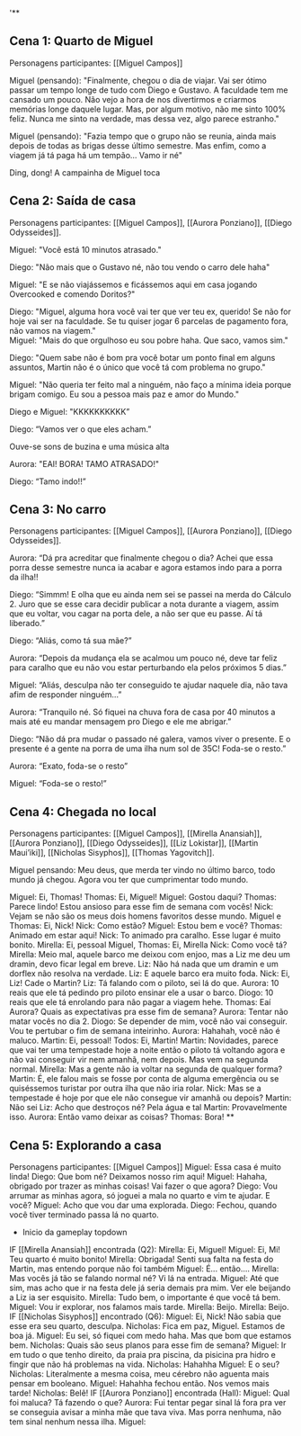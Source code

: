 '**

## Cena 1: Quarto de Miguel

Personagens participantes: [[Miguel Campos]]
  

Miguel (pensando): "Finalmente, chegou o dia de viajar. Vai ser ótimo passar um tempo longe de tudo com Diego e Gustavo. A faculdade tem me cansado um pouco. Não vejo a hora de nos divertirmos e criarmos memórias longe daquele lugar. Mas, por algum motivo, não me sinto 100% feliz. Nunca me sinto na verdade, mas dessa vez, algo parece estranho."

  

Miguel (pensando): "Fazia tempo que o grupo não se reunia, ainda mais depois de todas as brigas desse último semestre. Mas enfim, como a viagem já tá paga há um tempão… Vamo ir né"

  

Ding, dong! A campainha de Miguel toca

  

## Cena 2: Saída de casa

  Personagens participantes: [[Miguel Campos]], [[Aurora Ponziano]], [[Diego Odysseides]].

Miguel: "Você está 10 minutos atrasado."

Diego: "Não mais que o Gustavo né, não tou vendo o carro dele haha"

Miguel: "E se não viajássemos e ficássemos aqui em casa jogando Overcooked e comendo Doritos?"

Diego: "Miguel, alguma hora você vai ter que ver teu ex, querido! Se não for hoje vai ser na faculdade. Se tu quiser jogar 6 parcelas de pagamento fora, não vamos na viagem."  
Miguel: "Mais do que orgulhoso eu sou pobre haha. Que saco, vamos sim."

Diego: "Quem sabe não é bom pra você botar um ponto final em alguns assuntos, Martin não é o único que você tá com problema no grupo."

Miguel: "Não queria ter feito mal a ninguém, não faço a mínima ideia porque brigam comigo. Eu sou a pessoa mais paz e amor do Mundo."

Diego e Miguel: "KKKKKKKKKK”

Diego: “Vamos ver o que eles acham.”

  

Ouve-se sons de buzina e uma música alta

  

Aurora: "EAI! BORA! TAMO ATRASADO!" 

Diego: “Tamo indo!!”

  

## Cena 3: No carro

Personagens participantes: [[Miguel Campos]], [[Aurora Ponziano]], [[Diego Odysseides]].
  

Aurora: “Dá pra acreditar que finalmente chegou o dia? Achei que essa porra desse semestre nunca ia acabar e agora estamos indo para a porra da ilha!!

Diego: “Simmm! E olha que eu ainda nem sei se passei na merda do Cálculo 2. Juro que se esse cara decidir publicar a nota durante a viagem, assim que eu voltar, vou cagar na porta dele, a não ser que eu passe. Aí tá liberado.”

Diego: “Aliás, como tá sua mãe?”

Aurora: “Depois da mudança ela se acalmou um pouco né, deve tar feliz para caralho que eu não vou estar perturbando ela pelos próximos 5 dias.” 

Miguel: “Aliás, desculpa não ter conseguido te ajudar naquele dia, não tava afim de responder ninguém…”

Aurora: “Tranquilo né. Só fiquei na chuva fora de casa por 40 minutos a mais até eu mandar mensagem pro Diego e ele me abrigar.”

Diego: “Não dá pra mudar o passado né galera, vamos viver o presente. E o presente é a gente na porra de uma ilha num sol de 35C! Foda-se o resto.”

Aurora: “Exato, foda-se o resto”

Miguel: “Foda-se o resto!”




## **Cena 4: Chegada no local**

Personagens participantes: [[Miguel Campos]], [[Mirella Anansiah]], [[Aurora Ponziano]], [[Diego Odysseides]], [[Liz Lokistar]], [[Martin Maui’iki]], [[Nicholas Sisyphos]], [[Thomas Yagovitch]]. 

Miguel pensando: Meu deus, que merda ter vindo no último barco, todo mundo já chegou. Agora vou ter que cumprimentar todo mundo.

Miguel: Ei, Thomas!
Thomas: Ei, Miguel!
Miguel: Gostou daqui?
Thomas: Parece lindo! Estou ansioso para esse fim de semana com vocês!
Nick: Vejam se não são os meus dois homens favoritos desse mundo. 
Miguel e Thomas: Ei, Nick!
Nick: Como estão?
Miguel: Estou bem e você?
Thomas: Animado em estar aqui!
Nick: To animado pra caralho. Esse lugar é muito bonito.
Mirella: Ei, pessoal
Miguel, Thomas: Ei, Mirella
Nick: Como você tá?
Mirella: Meio mal, aquele barco me deixou com enjoo, mas a Liz me deu um dramin, devo ficar legal em breve.
Liz: Não há nada que um dramin e um dorflex não resolva na verdade.
Liz: E aquele barco era muito foda. 
Nick: Ei, Liz! Cade o Martin?
Liz: Tá falando com o piloto, sei lá do que.
Aurora: 10 reais que ele tá pedindo pro piloto ensinar ele a usar o barco.
Diogo: 10 reais que ele tá enrolando para não pagar a viagem hehe. 
Thomas: Eaí Aurora? Quais as expectativas pra esse fim de semana?
Aurora: Tentar não matar vocês no dia 2. 
Diogo: Se depender de mim, você não vai conseguir.  Vou te pertubar o fim de semana inteirinho.
Aurora: Hahahah, você não é maluco.
Martin: Ei, pessoal!
Todos: Ei, Martin!
Martin: Novidades, parece que vai ter uma tempestade hoje a noite então o piloto tá voltando agora e não vai conseguir vir nem amanhã, nem depois. Mas vem na segunda normal.
Mirella: Mas a gente não ia voltar na segunda de qualquer forma?
Martin: É, ele falou mais se fosse por conta de alguma emergência ou se quiséssemos turistar por outra ilha que não iria rolar. 
Nick: Mas se a tempestade é hoje por que ele não consegue vir amanhã ou depois?
Martin: Não sei
Liz: Acho que destroços né? Pela água e tal
Martin: Provavelmente isso.
Aurora: Então vamo deixar as coisas? 
Thomas: Bora!
**

## Cena 5: Explorando a casa
Personagens participantes: [[Miguel Campos]]
Miguel: Essa casa é muito linda!
Diego: Que bom né? Deixamos nosso rim aqui! 
Miguel: Hahaha, obrigado por trazer as minhas coisas! Vai fazer o que agora?
Diego: Vou arrumar as minhas agora, só joguei a mala no quarto e vim te ajudar. E você?
Miguel: Acho que vou dar uma explorada.
Diego: Fechou, quando você tiver terminado passa lá no quarto.
* Inicio da gameplay topdown

IF [[Mirella Anansiah]] encontrada (Q2): 
	Mirella: Ei, Miguel! 
	Miguel: Ei, Mi! Teu quarto é muito bonito! 
	Mirella: Obrigada! Senti sua falta na festa do Martin, mas entendo porque não foi também
	Miguel: É... então....
	Mirella: Mas vocês já tão se falando normal né? Vi lá na entrada.
	Miguel: Até que sim, mas acho que ir na festa dele já seria demais pra mim. Ver ele beijando a Liz ia ser esquisito.
	Mirella: Tudo bem, o importante é que você tá bem. 
	Miguel: Vou ir explorar, nos falamos mais tarde.
	Mirella: Beijo.
	Mirella: Beijo.
IF [[Nicholas Sisyphos]] encontrado (Q6):
	 Miguel: Ei, Nick! Não sabia que esse era seu quarto, desculpa.
	 Nicholas: Fica em paz, Miguel. Estamos de boa já.
	 Miguel: Eu sei, só fiquei com medo haha. Mas que bom que estamos bem.
	 Nicholas: Quais são seus planos para esse fim de semana? 
	 Miguel: Ir em tudo o que tenho direito, da praia pra piscina, da pisicina pra hidro e fingir que não há problemas na vida. 
	 Nicholas:  Hahahha
	 Miguel: E o seu? 
	 Nicholas: Literalmente a mesma coisa, meu cérebro não aguenta mais pensar em booleano.
	 Miguel: Hahahha fechou então. Nos vemos mais tarde!
	 Nicholas: Belê!
IF [[Aurora Ponziano]] encontrada (Hall):
	Miguel: Qual foi maluca? Tá fazendo o que? 
	Aurora: Fui tentar pegar sinal lá fora pra ver se conseguia avisar a minha mãe que tava viva. Mas porra nenhuma, não tem sinal nenhum nessa ilha.
	Miguel: 